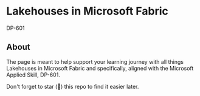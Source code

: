 # Lakehouses in Microsoft Fabric

DP-601


## About

The page is meant to help support your learning journey with all things Lakehouses in Microsoft Fabric and specifically, aligned with the Microsoft Applied Skill, DP-601.

Don't forget to star (🌟) this repo to find it easier later.

